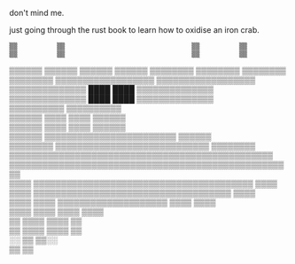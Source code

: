 don't mind me. 

just going through the rust book to learn how to oxidise an iron crab.


    ▒▒          ▒▒                                ▒▒          ▒▒  
    ▒▒          ▒▒                                ▒▒          ▒▒  
  ▒▒▒▒▒▒      ▒▒▒▒▒▒                            ▒▒▒▒▒▒      ▒▒▒▒▒▒
  ▒▒▒▒▒▒▒▒  ▒▒▒▒▒▒▒▒                            ▒▒▒▒▒▒▒▒  ▒▒▒▒▒▒▒▒
  ▒▒▒▒▒▒▒▒▒▒▒▒▒▒▒▒▒▒                            ▒▒▒▒▒▒▒▒▒▒▒▒▒▒▒▒▒▒
    ▒▒▒▒▒▒▒▒▒▒▒▒▒▒        ████        ████        ▒▒▒▒▒▒▒▒▒▒▒▒▒▒  
    ▒▒▒▒▒▒▒▒▒▒▒▒▒▒        ████        ████        ▒▒▒▒▒▒▒▒▒▒▒▒▒▒  
      ▒▒▒▒▒▒▒▒▒▒                                    ▒▒▒▒▒▒▒▒▒▒    
        ▒▒▒▒▒▒            ▒▒▒▒        ▒▒▒▒            ▒▒▒▒▒▒      
        ▒▒▒▒▒▒            ▒▒▒▒        ▒▒▒▒            ▒▒▒▒▒▒      
        ▒▒▒▒▒▒        ▒▒▒▒▒▒▒▒▒▒▒▒▒▒▒▒▒▒▒▒▒▒▒▒        ▒▒▒▒▒▒      
        ▒▒▒▒▒▒▒▒    ▒▒▒▒▒▒▒▒▒▒▒▒▒▒▒▒▒▒▒▒▒▒▒▒▒▒▒▒    ▒▒▒▒▒▒▒▒      
          ▒▒▒▒▒▒▒▒▒▒▒▒▒▒▒▒▒▒▒▒▒▒▒▒▒▒▒▒▒▒▒▒▒▒▒▒▒▒▒▒▒▒▒▒▒▒▒▒        
        ▒▒▒▒▒▒▒▒▒▒▒▒▒▒▒▒▒▒▒▒▒▒▒▒▒▒▒▒▒▒▒▒▒▒▒▒▒▒▒▒▒▒▒▒▒▒▒▒▒▒▒▒      
      ▒▒▒▒    ▒▒▒▒▒▒▒▒▒▒▒▒▒▒▒▒▒▒▒▒▒▒▒▒▒▒▒▒▒▒▒▒▒▒▒▒▒▒▒▒    ▒▒▒▒    
    ▒▒▒▒        ▒▒▒▒▒▒▒▒▒▒▒▒▒▒▒▒▒▒▒▒▒▒▒▒▒▒▒▒▒▒▒▒▒▒▒▒        ▒▒▒▒  
    ▒▒▒▒        ▒▒▒▒    ▒▒▒▒▒▒▒▒▒▒▒▒▒▒▒▒▒▒▒▒    ▒▒▒▒        ▒▒▒▒  
    ▒▒▒▒      ▒▒▒▒                                ▒▒▒▒      ▒▒▒▒  
      ▒▒      ▒▒▒▒                                ▒▒▒▒      ▒▒    
      ▒▒      ▒▒▒▒                                ▒▒▒▒      ▒▒    
      ░░        ▒▒                                ▒▒░░            
                ▒▒                                ▒▒              
